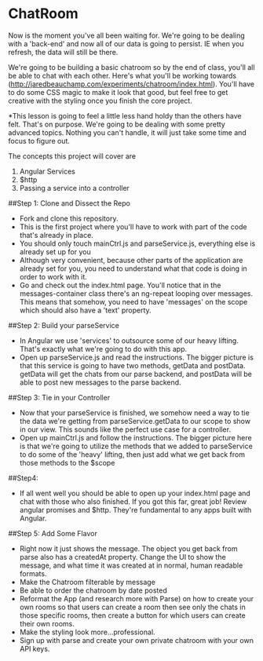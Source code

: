 ChatRoom
========

Now is the moment you've all been waiting for. We're going to be dealing with a 'back-end' and now all of our data is going to persist. IE when you refresh, the data will still be there. 

We're going to be building a basic chatroom so by the end of class, you'll all be able to chat with each other. Here's what you'll be working towards (http://jaredbeauchamp.com/experiments/chatroom/index.html). You'll have to do some CSS magic to make it look that good, but feel free to get creative with the styling once you finish the core project.

*This lesson is going to feel a little less hand holdy than the others have felt. That's on purpose. We're going to be dealing with some pretty advanced topics. Nothing you can't handle, it will just take some time and focus to figure out. 

The concepts this project will cover are 
1. Angular Services
2. $http
3. Passing a service into a controller


##Step 1: Clone and Dissect the Repo
* Fork and clone this repository.
* This is the first project where you'll have to work with part of the code that's already in place.
* You should only touch mainCtrl.js and parseService.js, everything else is already set up for you
* Although very convenient, because other parts of the application are already set for you, you need to understand what that code is doing in order to work with it. 
* Go and check out the index.html page. You'll notice that in the messages-container class there's an ng-repeat looping over messages. This means that somehow, you need to have 'messages' on the scope which should also have a 'text' property.


##Step 2: Build your parseService
* In Angular we use 'services' to outsource some of our heavy lifting. That's exactly what we're going to do with this app. 
* Open up parseService.js and read the instructions. The bigger picture is that this service is going to have two methods, getData and postData. getData will get the chats from our parse backend, and postData will be able to post new messages to the parse backend.


##Step 3: Tie in your Controller
* Now that your parseService is finished, we somehow need a way to tie the data we're getting from parseService.getData to our scope to show in our view. This sounds like the perfect use case for a controller. 
* Open up mainCtrl.js and follow the instructions. The bigger picture here is that we're going to utilize the methods that we added to parseService to do some of the 'heavy' lifting, then just add what we get back from those methods to the $scope


##Step4: 
* If all went well you should be able to open up your index.html page and chat with those who also finished. If you got this far, great job! Review angular promises and $http. They're fundamental to any apps built with Angular.


##Step 5: Add Some Flavor
* Right now it just shows the message. The object you get back from parse also has a createdAt property. Change the UI to show the message, and what time it was created at in normal, human readable formats.
* Make the Chatroom filterable by message
* Be able to order the chatroom by date posted
* Reformat the App (and research more with Parse) on how to create your own rooms so that users can create a room then see only the chats in those specific rooms, then create a button for which users can create their own rooms.
* Make the styling look more...professional.
* Sign up with parse and create your own private chatroom with your own API keys.
